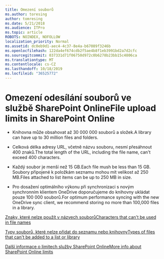 ```yaml
---
title: Omezení souborů
ms.author: toresing
author: tomresing
ms.date: 5/21/2018
ms.audience: ITPro
ms.topic: article
ROBOTS: NOINDEX, NOFOLLOW
localization_priority: Normal
ms.assetid: dc0eb9d1-aec4-4c37-8e4a-b67089f3246b
ms.openlocfilehash: 122da4ef674cdb2f5ae4b8f1eb3991bd2a7d2cfc
ms.sourcegitcommit: 037331d71f06750d972c0b6278b23bb15c4806ca
ms.translationtype: MT
ms.contentlocale: cs-CZ
ms.lasthandoff: 10/18/2019
ms.locfileid: "36525772"
---
```

# <a name="file-upload-limits-in-sharepoint-online"></a><span data-ttu-id="18908-102">Omezení odesílání souborů ve službě SharePoint Online</span><span class="sxs-lookup"><span data-stu-id="18908-102">File upload limits in SharePoint Online</span></span>

- <span data-ttu-id="18908-103">Knihovna může obsahovat až 30 000 000 souborů a složek.</span><span class="sxs-lookup"><span data-stu-id="18908-103">A library can have up to 30 million files and folders.</span></span>
    
- <span data-ttu-id="18908-104">Celková délka adresy URL, včetně názvu souboru, nesmí přesáhnout 400 znaků.</span><span class="sxs-lookup"><span data-stu-id="18908-104">The total length of the URL, including the file name, can't exceed 400 characters.</span></span>
    
- <span data-ttu-id="18908-105">Každý soubor je menší než 15 GB.</span><span class="sxs-lookup"><span data-stu-id="18908-105">Each file mush be less than 15 GB.</span></span> <span data-ttu-id="18908-106">Soubory připojené k položkám seznamu mohou mít velikost až 250 MB.</span><span class="sxs-lookup"><span data-stu-id="18908-106">Files attached to list items can be up to 250 MB in size.</span></span>
    
- <span data-ttu-id="18908-107">Pro dosažení optimálního výkonu při synchronizaci s novým synchronním klientem OneDrive doporučujeme do knihovny ukládat pouze 100 000 souborů.</span><span class="sxs-lookup"><span data-stu-id="18908-107">For optimum performance syncing with the new OneDrive sync client, we recommend storing no more than 100,000 files in a library.</span></span> 
    
[<span data-ttu-id="18908-108">Znaky, které nelze použít v názvech souborů</span><span class="sxs-lookup"><span data-stu-id="18908-108">Characters that can't be used in file names</span></span>](https://go.microsoft.com/fwlink/?linkid=866430)
  
[<span data-ttu-id="18908-109">Typy souborů, které nelze přidat do seznamu nebo knihovny</span><span class="sxs-lookup"><span data-stu-id="18908-109">Types of files that can't be added to a list or library</span></span>](https://go.microsoft.com/fwlink/?linkid=273757)
  
[<span data-ttu-id="18908-110">Další informace o limitech služby SharePoint Online</span><span class="sxs-lookup"><span data-stu-id="18908-110">More info about SharePoint Online limits</span></span>](https://go.microsoft.com/fwlink/?linkid=271273)
  

